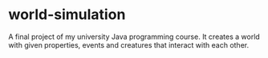 # world-simulation
A final project of my university Java programming course. It creates a world with given properties, events and creatures that interact with each other.
